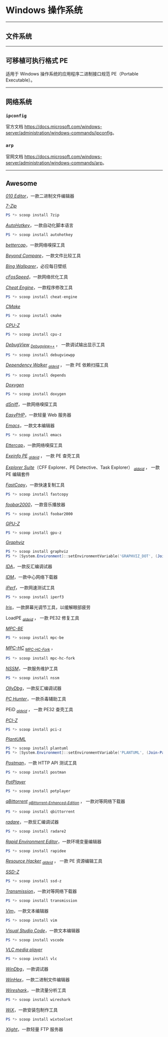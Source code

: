 # Windows 操作系统

___
## 文件系统

___
## 可移植可执行格式 PE

适用于 Windows 操作系统的应用程序二进制接口规范 PE（Portable Executable）。

___
## 网络系统

### `ipconfig`

官方文档 <https://docs.microsoft.com/windows-server/administration/windows-commands/ipconfig>。

### `arp`

官网文档 <https://docs.microsoft.com/windows-server/administration/windows-commands/arp>。

___
## Awesome

[*010 Editor*](https://sweetscape.com/010editor/)，一款二进制文件编辑器

[*7-Zip*](https://www.7-zip.org/)

```ps1
PS *> scoop install 7zip
```

[*AutoHotkey*](https://www.autohotkey.com/)，一款自动化脚本语言

```ps1
PS *> scoop install autohotkey
```

[*bettercap*](https://bettercap.org/)，一款网络嗅探工具

[*Beyond Compare*](https://scootersoftware.com/)，一款文件比较工具

[*Bing Wallparer*](https://www.microsoft.com/en-us/bing/bing-wallpaper)，必应每日壁纸

[*cFosSpeed*](https://cfos.de/)，一款网络优化工具

[*Cheat Engine*](https://cheatengine.org/)，一款程序修改工具

```ps1
PS *> scoop install cheat-engine
```

[*CMake*](https://cmake.org/)

```ps1
PS *> scoop install cmake
```

[*CPU-Z*](https://www.cpuid.com/softwares/cpu-z.html)

```ps1
PS *> scoop install cpu-z
```

[*DebugView*](https://docs.microsoft.com/sysinternals/downloads/debugview) <sub>
    [*Debugview++*](https://github.com/CobaltFusion/DebugViewPP) </sub>，
一款调试输出显示工具

```ps1
PS *> scoop install debugviewpp
```

[*Dependency Walker*](http://dependencywalker.com/) <sub>
      [*aldeid*](https://www.aldeid.com/wiki/Dependency-Walker) </sub>，
一款 PE 依赖扫描工具

```ps1
PS *> scoop install depends
```

[*Doxygen*](https://doxygen.nl/)

```ps1
PS *> scoop install doxygen
```

[*dSniff*](https://monkey.org/~dugsong/dsniff/)，一款网络嗅探工具

[*EasyPHP*](https://easyphp.org/)，一款轻量 Web 服务器

[*Emacs*](https://www.gnu.org/software/emacs/)，一款文本编辑器

```ps1
PS *> scoop install emacs
```

[*Ettercap*](https://www.ettercap-project.org)，一款网络嗅探工具

[*Exeinfo PE*](http://exeinfo.xn.pl/) <sub>
    [*aldeid*](https://www.aldeid.com/wiki/Exeinfo-PE) </sub>，
一款 PE 查壳工具

[*Explorer Suite*](https://ntcore.com/?page_id=388)（CFF Explorer、PE Detective、Task Explorer） <sub>
    [*aldeid*](https://www.aldeid.com/wiki/Explorer-Suite) </sub>，
一款 PE 编辑套件

[*FastCopy*](https://fastcopy.jp/)，一款快速复制工具

```ps1
PS *> scoop install fastcopy
```

[*foobar2000*](https://www.foobar2000.org/)，一款音乐播放器

```ps1
PS *> scoop install foobar2000
```

[*GPU-Z*](https://www.techpowerup.com/download/techpowerup-gpu-z/)

```ps1
PS *> scoop install gpu-z
```

[*Graphviz*](https://graphviz.org/)

```ps1
PS *> scoop install graphviz
PS *> [System.Environment]::setEnvironmentVariable('GRAPHVIZ_DOT', (Join-Path $Env:SCOOP 'shims\dot.exe'), 'User')
```

[*IDA*](https://hex-rays.com/products/ida/)，一款反汇编调试器

[*IDM*](https://www.internetdownloadmanager.com/)，一款中心网络下载器

[*iPerf*](https://iperf.fr/)，一款网速测试工具

```ps1
PS *> scoop install iperf3
```

[*Iris*](https://iristech.co/)，一款屏幕光调节工具，以缓解眼部疲劳

LoadPE <sub>
    [*aldeid*](https://www.aldeid.com/wiki/LordPE) </sub>，
一款 PE32 修复工具

[*MPC-BE*](https://mpc-be.org/)

```ps1
PS *> scoop install mpc-be
```

[*MPC-HC*](https://mpc-hc.org/) <sub>
    [*MPC-HC-Fork*](https://github.com/clsid2/mpc-hc) </sub>，

```ps1
PS *> scoop install mpc-hc-fork
```

[*NSSM*](https://nssm.cc/)，一款服务维护工具

```ps1
PS *> scoop install nssm
```

[*OllyDbg*](http://ollydbg.de/)，一款反汇编调试器

[*PC Hunter*](http://xuetr.com/)，一款杀毒辅助工具

PEiD <sub>
    [*aldeid*](https://www.aldeid.com/wiki/PEiD) </sub>，
一款 PE32 查壳工具

[*PCI-Z*](https://www.pci-z.com/)

```ps1
PS *> scoop install pci-z
```

[*PlantUML*](https://plantuml.com/)

```ps1
PS *> scoop install plantuml
PS *> [System.Environment]::setEnvironmentVariable('PLANTUML', (Join-Path $Env:SCOOP 'shims\plantuml.cmd'), 'User')
```

[*Postman*](https://postman.com/)，一款 HTTP API 测试工具

```ps1
PS *> scoop install postman
```

[*PotPlayer*](https://potplayer.daum.net/)

```ps1
PS *> scoop install potplayer
```

[*qBittorrent*](https://qbittorrent.org/) <sub>
    [*qBittorrent-Enhanced-Edition*](https://github.com/c0re100/qBittorrent-Enhanced-Edition) </sub>，
一款对等网络下载器

```ps1
PS *> scoop install qbittorrent
```

[*radare*](https://radare.org/)，一款反汇编调试器

```ps1
PS *> scoop install radare2
```

[*Rapid Environment Editor*](https://rapidee.com/)，一款环境变量编辑器

```ps1
PS *> scoop install rapidee
```

[*Resource Hacker*](http://angusj.com/resourcehacker/) <sub>
    [*aldeid*](https://www.aldeid.com/wiki/ResourceHacker) </sub>，
一款 PE 资源编辑工具

[*SSD-Z*](http://aezay.dk/aezay/ssdz/)

```ps1
PS *> scoop install ssd-z
```

[*Transmission*](https://transmissionbt.com/)，一款对等网络下载器

```ps1
PS *> scoop install transmission
```

[*Vim*](https://www.vim.org/)，一款文本编辑器

```ps1
PS *> scoop install vim
```

[*Visual Studio Code*](https://code.visualstudio.com/)，一款文本编辑器

```ps1
PS *> scoop install vscode
```

[*VLC media player*](https://www.videolan.org/vlc/)

```ps1
PS *> scoop install vlc
```

[*WinDbg*](http://windbg.org/)，一款调试器

[*WinHex*](http://winhex.com/winhex/)，一款二进制文件编辑器

[*Wireshark*](https://wireshark.org/)，一款流量分析工具

```ps1
PS *> scoop install wireshark
```

[*WiX*](https://wixtoolset.org/)，一款安装包制作工具

```ps1
PS *> scoop install wixtoolset
```
[*Xlight*](https://xlightftpd.com/)，一款轻量 FTP 服务器
